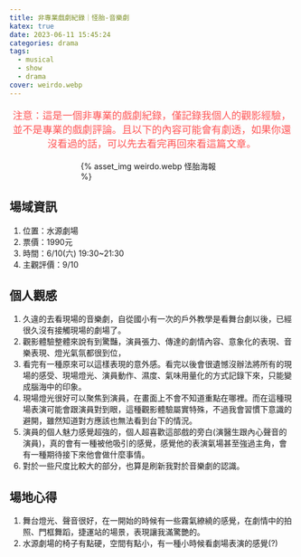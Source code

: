 ```yaml
---
title: 非專業戲劇紀錄｜怪胎-音樂劇
katex: true
date: 2023-06-11 15:45:24
categories: drama
tags:
  - musical
  - show
  - drama
cover: weirdo.webp
---
```

<p style="font-size:1.1rem;color:#f55;text-align:center">
注意：這是一個非專業的戲劇紀錄，僅記錄我個人的觀影經驗，並不是專業的戲劇評論。且以下的內容可能會有劇透，如果你還沒看過的話，可以先去看完再回來看這篇文章。</p>

<div style="width:50%;margin:auto">{% asset_img  weirdo.webp 怪胎海報 %}</div>

## 場域資訊

1. 位置：水源劇場
2. 票價：1990元
3. 時間：6/10(六) 19:30~21:30
4. 主觀評價：9/10

## 個人觀感

1. 久違的去看現場的音樂劇，自從國小有一次的戶外教學是看舞台劇以後，已經很久沒有接觸現場的劇場了。
2. 觀影體驗整體來說有到驚豔，演員張力、傳達的劇情內容、意象化的表現、音樂表現、燈光氣氛都很到位，
3. 看完有一種原來可以這樣表現的意外感。看完以後會很遺憾沒辦法將所有的現場的感受、現場燈光、演員動作、濕度、氣味用量化的方式記錄下來，只能變成腦海中的印象。
4. 現場燈光很好可以聚焦到演員，在畫面上不會不知道重點在哪裡。而在這種現場表演可能會跟演員對到眼，這種觀影體驗屬實特殊，不過我會習慣下意識的避開，雖然知道對方應該也無法看到台下的情況。
5. 演員的個人魅力感覺超強的，個人超喜歡這部戲的旁白(演醫生跟內心聲音的演員)，真的會有一種被他吸引的感覺，感覺他的表演氣場甚至強過主角，會有一種期待接下來他會做什麼事情。
6. 對於一些尺度比較大的部分，也算是刷新我對於音樂劇的認識。

## 場地心得

1. 舞台燈光、聲音很好，在一開始的時候有一些霧氣繚繞的感覺，在劇情中的拍照、門框舞蹈，捷運站的場景，表現讓我滿驚艷的。
2. 水源劇場的椅子有點硬，空間有點小，有一種小時候看劇場表演的感覺(?)